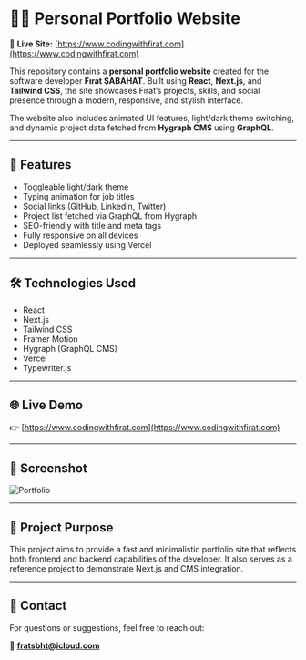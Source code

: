 # 🧑‍💻 Personal Portfolio Website  
🔗 **Live Site:** [https://www.codingwithfirat.com](https://www.codingwithfirat.com)

This repository contains a **personal portfolio website** created for the software developer **Fırat ŞABAHAT**. Built using **React**, **Next.js**, and **Tailwind CSS**, the site showcases Fırat’s projects, skills, and social presence through a modern, responsive, and stylish interface.

The website also includes animated UI features, light/dark theme switching, and dynamic project data fetched from **Hygraph CMS** using **GraphQL**.

---

## 🚀 Features

- Toggleable light/dark theme  
- Typing animation for job titles  
- Social links (GitHub, LinkedIn, Twitter)  
- Project list fetched via GraphQL from Hygraph  
- SEO-friendly with title and meta tags  
- Fully responsive on all devices  
- Deployed seamlessly using Vercel  

---

## 🛠️ Technologies Used

- React  
- Next.js  
- Tailwind CSS  
- Framer Motion  
- Hygraph (GraphQL CMS)  
- Vercel  
- Typewriter.js  

---

## 🌐 Live Demo

👉 [https://www.codingwithfirat.com](https://www.codingwithfirat.com)

---

## 📸 Screenshot

![Portfolio](https://github.com/user-attachments/assets/520ae61b-1611-48b1-858e-5058e635bd69)


---

## 📝 Project Purpose

This project aims to provide a fast and minimalistic portfolio site that reflects both frontend and backend capabilities of the developer. It also serves as a reference project to demonstrate Next.js and CMS integration.

---

## 📩 Contact

For questions or suggestions, feel free to reach out:

📧 **fratsbht@icloud.com**
